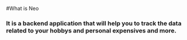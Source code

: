 #What is Neo

### It is a backend application that will help you to track the data related to your hobbys and personal expensives and more.

